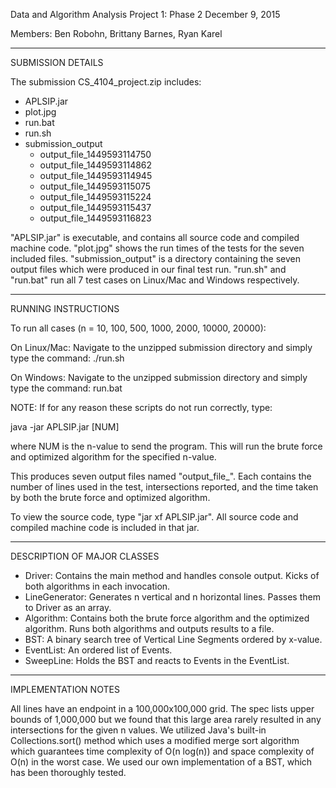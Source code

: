 Data and Algorithm Analysis
Project 1: Phase 2
December 9, 2015

Members: Ben Robohn, Brittany Barnes, Ryan Karel

-------------------------------------------------------------------------------
SUBMISSION DETAILS

The submission CS_4104_project.zip includes:
- APLSIP.jar
- plot.jpg
- run.bat
- run.sh
- submission_output
	- output_file_1449593114750
	- output_file_1449593114862
	- output_file_1449593114945
	- output_file_1449593115075
	- output_file_1449593115224
	- output_file_1449593115437
	- output_file_1449593116823

"APLSIP.jar" is executable, and contains all source code and compiled machine code.
"plot.jpg" shows the run times of the tests for the seven included files.
"submission_output" is a directory containing the seven output files which were produced in our final test run.
"run.sh" and "run.bat" run all 7 test cases on Linux/Mac and Windows respectively.

-------------------------------------------------------------------------------
RUNNING INSTRUCTIONS

To run all cases (n = 10, 100, 500, 1000, 2000, 10000, 20000):

On Linux/Mac:
Navigate to the unzipped submission directory and simply type the command:
./run.sh

On Windows:
Navigate to the unzipped submission directory and simply type the command:
run.bat

NOTE: If for any reason these scripts do not run correctly, type:

java -jar APLSIP.jar [NUM]

where NUM is the n-value to send the program. This will run the brute force and optimized algorithm for the specified n-value.

This produces seven output files named "output_file_<start time in ms>". Each contains the number of lines used in the test, intersections reported, and the time taken by both the brute force and optimized algorithm.

To view the source code, type "jar xf APLSIP.jar". All source code and compiled machine code is included in that jar.

-------------------------------------------------------------------------------
DESCRIPTION OF MAJOR CLASSES
- Driver: Contains the main method and handles console output. Kicks of both algorithms in each invocation.
- LineGenerator: Generates n vertical and n horizontal lines. Passes them to Driver as an array.
- Algorithm: Contains both the brute force algorithm and the optimized algorithm. Runs both algorithms and outputs results to a file.
- BST: A binary search tree of Vertical Line Segments ordered by x-value.
- EventList: An ordered list of Events.
- SweepLine: Holds the BST and reacts to Events in the EventList.

-------------------------------------------------------------------------------
IMPLEMENTATION NOTES

All lines have an endpoint in a 100,000x100,000 grid. The spec lists upper bounds of 1,000,000 but we found that this large area rarely resulted in any intersections for the given n values.
We utilized Java's built-in Collections.sort() method which uses a modified merge sort algorithm which guarantees time complexity of O(n log(n)) and space complexity of O(n) in the worst case.
We used our own implementation of a BST, which has been thoroughly tested.
